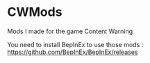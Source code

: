 # CWMods
Mods I made for the game Content Warning

You need to install BepInEx to use those mods : https://github.com/BepInEx/BepInEx/releases
